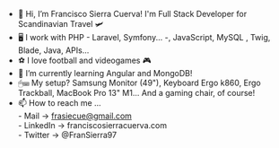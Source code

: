- 👋 Hi, I’m Francisco Sierra Cuerva! I'm Full Stack Developer for Scandinavian Travel 🛩
- 🖥 I work with PHP - Laravel, Symfony... -, JavaScript, MySQL , Twig, Blade, Java, APIs... 
- ⚽ I love football and videogames 🎮
- 🌱 I’m currently learning Angular and MongoDB!
- 🖱⌨ My setup? Samsung Monitor (49"), Keyboard Ergo k860, Ergo Trackball, MacBook Pro 13" M1... And a gaming chair, of course!
- 📫 How to reach me ... </br>
          - Mail -> frasiecue@gmail.com</br>
          - LinkedIn -> franciscosierracuerva.com</br>
          - Twitter -> @FranSierra97</br>
       

<!---
fransierra97/fransierra97 is a ✨ special ✨ repository because its `README.md` (this file) appears on your GitHub profile.
You can click the Preview link to take a look at your changes.
--->
